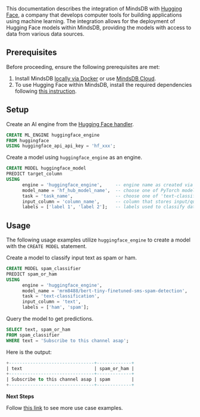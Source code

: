 This documentation describes the integration of MindsDB with [Hugging Face](https://huggingface.co/), a company that develops computer tools for building applications using machine learning.
The integration allows for the deployment of Hugging Face models within MindsDB, providing the models with access to data from various data sources.

## Prerequisites

Before proceeding, ensure the following prerequisites are met:

1. Install MindsDB [locally via Docker](https://docs.mindsdb.com/setup/self-hosted/docker) or use [MindsDB Cloud](https://cloud.mindsdb.com/).
2. To use Hugging Face within MindsDB, install the required dependencies following [this instruction](/setup/self-hosted/docker#install-dependencies).

## Setup

Create an AI engine from the [Hugging Face handler](https://github.com/mindsdb/mindsdb/tree/staging/mindsdb/integrations/handlers/huggingface_handler).

```sql
CREATE ML_ENGINE huggingface_engine
FROM huggingface
USING huggingface_api_api_key = 'hf_xxx';
```

Create a model using `huggingface_engine` as an engine.

```sql
CREATE MODEL huggingface_model
PREDICT target_column
USING
      engine = 'huggingface_engine',     -- engine name as created via CREATE ML_ENGINE
      model_name = 'hf_hub_model_name',  -- choose one of PyTorch models from the Hugging Face Hub
      task = 'task_name',                -- choose one of 'text-classification', 'text-generation', 'zero-shot-classification', 'translation', 'summarization', 'text2text-generation', 'fill-mask'
      input_column = 'column_name',      -- column that stores input/question to the model
      labels = ['label 1', 'label 2'];   -- labels used to classify data (used for classification tasks)
```

## Usage

The following usage examples utilize `huggingface_engine` to create a model with the `CREATE MODEL` statement.

Create a model to classify input text as spam or ham.

```sql
CREATE MODEL spam_classifier
PREDICT spam_or_ham
USING
      engine = 'huggingface_engine',
      model_name = 'mrm8488/bert-tiny-finetuned-sms-spam-detection',
      task = 'text-classification',
      input_column = 'text',
      labels = ['ham', 'spam'];
```

Query the model to get predictions.

```sql
SELECT text, spam_or_ham
FROM spam_classifier
WHERE text = 'Subscribe to this channel asap';
```

Here is the output:

```sql
+--------------------------------+-------------+
| text                           | spam_or_ham |
+--------------------------------+-------------+
| Subscribe to this channel asap | spam        |
+--------------------------------+-------------+
```

<Tip>

**Next Steps**

Follow [this link](/sql/tutorials/hugging-face-examples) to see more use case examples.
</Tip>
